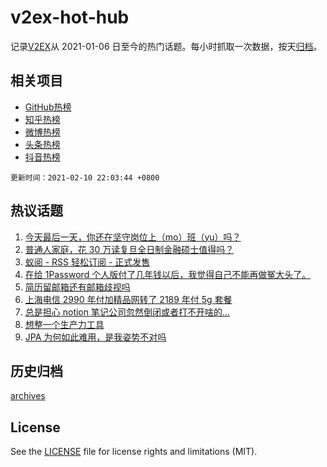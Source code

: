 # v2ex-hot-hub

 记录[V2EX](https://www.v2ex.com/)从 2021-01-06 日至今的热门话题。每小时抓取一次数据，按天[归档](archives)。
 
 ## 相关项目

- [GitHub热榜](https://github.com/lonnyzhang423/github-hot-hub)
- [知乎热榜](https://github.com/lonnyzhang423/zhihu-hot-hub)
- [微博热榜](https://github.com/lonnyzhang423/weibo-hot-hub)
- [头条热榜](https://github.com/lonnyzhang423/toutiao-hot-hub)
- [抖音热榜](https://github.com/lonnyzhang423/douyin-hot-hub)


 `更新时间：2021-02-10 22:03:44 +0800`

## 热议话题

1. [今天最后一天，你还在坚守岗位上（mo）班（yu）吗？](https://www.v2ex.com/t/752755)
1. [普通人家庭，花 30 万读复旦全日制金融硕士值得吗？](https://www.v2ex.com/t/752766)
1. [蚁阅 - RSS 轻松订阅 - 正式发售](https://www.v2ex.com/t/752795)
1. [在给 1Password 个人版付了几年钱以后，我觉得自己不能再做冤大头了。](https://www.v2ex.com/t/752805)
1. [简历留邮箱还有邮箱歧视吗](https://www.v2ex.com/t/752733)
1. [上海电信 2990 年付加精品网转了 2189 年付 5g 套餐](https://www.v2ex.com/t/752725)
1. [总是担心 notion 笔记公司忽然倒闭或者打不开啥的…](https://www.v2ex.com/t/752728)
1. [想整一个生产力工具](https://www.v2ex.com/t/752785)
1. [JPA 为何如此难用，是我姿势不对吗](https://www.v2ex.com/t/752786)

## 历史归档

[archives](archives)

## License

See the [LICENSE](LICENSE) file for license rights and limitations (MIT).
